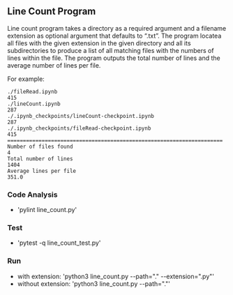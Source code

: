 ## Line Count Program

Line count program takes a directory as a required argument and a filename extension as optional argument that defaults to “.txt”. The program locatea all files with the given extension in the given directory and all its subdirectories to produce a list of all matching files with the numbers of lines within the file. The program outputs the total number of lines and the average number of lines per file. 

For example:
``` console
./fileRead.ipynb                                                                           415
./lineCount.ipynb                                                                          287
./.ipynb_checkpoints/lineCount-checkpoint.ipynb                                            287
./.ipynb_checkpoints/fileRead-checkpoint.ipynb                                             415
=====================================================================
Number of files found                                                                      4
Total number of lines                                                                      1404
Average lines per file                                                                     351.0
```

### Code Analysis
- 'pylint line_count.py'

### Test
- 'pytest -q line_count_test.py'

### Run
- with extension: 'python3 line_count.py --path="." --extension=".py"'
- without extension: 'python3 line_count.py --path="."'
